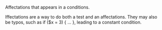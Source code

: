 Affectations that appears in a conditions. 

Iffectations are a way to do both a test and an affectations. 
They may also be typos, such as if ($x = 3) { ... }, leading to a constant condition. 

<?php

// an iffectation : assignation in a If condition
if($connexion = mysql_connect($host, $user, $pass)) {
    $res = mysql_query($connexion, $query);
}

// Iffectation may happen in while too.
while($row = mysql_fetch($res)) {
    $store[] = $row;
}

?>

